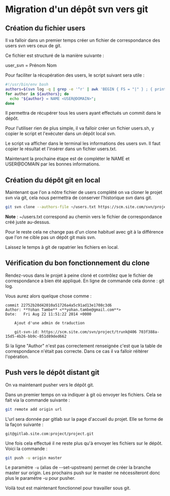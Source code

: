 # Migration d'un dépôt svn vers git

## Création du fichier users

Il va falloir dans un premier temps créer un fichier de correspondance des users svn vers ceux de git.

Ce fichier est structuré de la manière suivante :

user_svn = Prénom Nom <email>

Pour faciliter la récupération des users, le script suivant sera utile :

```bash
#!/usr/bin/env bash
authors=$(svn log -q | grep -e '^r' | awk 'BEGIN { FS = "|" } ; { print $2 }' | sort | uniq)
for author in ${authors}; do
  echo "${author} = NAME <USER@DOMAIN>";
done
```

Il permettra de récupérer tous les users ayant effectués un commit dans le dépôt.

Pour l'utiliser rien de plus simple, il va falloir créer un fichier users.sh, y copier le script et l'exécuter dans un dépôt local svn.

Le script va afficher dans le terminal les informations des users svn. Il faut copier le résultat et l'insérer dans un fichier users.txt.

Maintenant la prochaine étape est de compléter le NAME et USER@DOMAIN par les bonnes informations.

## Création du dépôt git en local

Maintenant que l'on a nôtre fichier de users complété on va cloner le projet svn via git, cela nous permettra de conserver l'historique svn dans git.

```bash
git svn clone --authors-file ~/users.txt https://scm.site.com/svn/projet/trunk projet-git
```

**Note** : ~/users.txt correspond au chemin vers le fichier de correspondance créé juste au-dessus.

Pour le reste cela ne change pas d'un clone habituel avec git à la différence que l'on ne cible pas un dépôt git mais svn.

Laissez le temps à git de rapatrier les fichiers en local.

## Vérification du bon fonctionnement du clone

Rendez-vous dans le projet à peine cloné et contrôlez que le fichier de correspondance a bien été appliqué.
En ligne de commande cela donne : git log.

Vous aurez alors quelque chose comme :

```
commit 22752b20d42010a51726a4a5c91ad13e1708c3d6
Author: **Yohan Tambe** <**yohan.tambe@gmail.com**>
Date:   Fri Aug 22 11:51:22 2014 +0000

    Ajout d'une admin de traduction

    git-svn-id: https://scm.site.com/svn/project/trunk@406 703f388a-15d5-4b26-bb9c-851d89ded662
```

Si la ligne "Author" n'est pas correctement renseignée c'est que la table de correspondance n'était pas correcte. Dans ce cas il va falloir réitérer l'opération.

## Push vers le dépôt distant git

On va maintenant pusher vers le dépôt git.

Dans un premier temps on va indiquer à git où envoyer les fichiers. Cela se fait via la commande suivante :

```bash
git remote add origin url
```

L'url sera donnée par gitlab sur la page d'accueil du projet. Elle se forme de la façon suivante :

`git@gitlab.site.com:project/project.git`

Une fois cela effectué il ne reste plus qu'à envoyer les fichiers sur le dépôt. Voici la commande :

```bash
git push -u origin master
```

Le paramètre `-u` (alias de --set-upstream) permet de créer la branche master sur origin. Les prochains push sur le master ne nécessiteront donc plus le paramètre -u pour pusher.

Voilà tout est maintenant fonctionnel pour travailler sous git.

